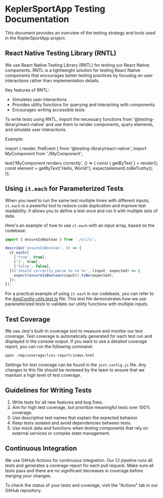 # KeplerSportApp Testing Documentation

This document provides an overview of the testing strategy and tools used in the KeplerSportApp project.

## React Native Testing Library (RNTL)

We use React Native Testing Library (RNTL) for testing our React Native components. RNTL is a lightweight solution for testing React Native components that encourages better testing practices by focusing on user interactions rather than implementation details.

Key features of RNTL:
- Simulates user interactions
- Provides utility functions for querying and interacting with components
- Encourages writing accessible tests

To write tests using RNTL, import the necessary functions from '@testing-library/react-native' and use them to render components, query elements, and simulate user interactions.

Example:

import { render, fireEvent } from '@testing-library/react-native';
import MyComponent from './MyComponent';

test('MyComponent renders correctly', () => {
  const { getByText } = render(<MyComponent />);
  const element = getByText('Hello, World!');
  expect(element).toBeTruthy();
});

## Using `it.each` for Parameterized Tests

When you need to run the same test multiple times with different inputs, `it.each` is a powerful tool to reduce code duplication and improve test readability. It allows you to define a test once and run it with multiple sets of data.

Here's an example of how to use `it.each` with an input array, based on the codebase:
```typescript
import { ensureIsBoolean } from './utils';

describe('ensureIsBoolean', () => {
  it.each([
    ['true', true],
    ['1', true],
    ['false', false],
  ])('should correctly parse %s to %s', (input, expected) => {
    expect(ensureIsBoolean(input)).toBe(expected);
  });
});
```

For a practical example of using `it.each` in our codebase, you can refer to the [AppConfig-utils.test.ts](../services/appConfig/__tests__/AppConfig-utils.test.ts) file. This test file demonstrates how we use parameterized tests to validate our utility functions with multiple inputs.


## Test Coverage

We use Jest's built-in coverage tool to measure and monitor our test coverage. Test coverage is automatically generated for each test run and displayed in the console output. If you want to see a detailed coverage report, you can run the following command:

```bash
open .tmp/coverage/lcov-report/index.html
```

Settings for test coverage can be found in the `jest.config.js` file. Any changes to this file should be reviewed by the team to ensure that we maintain a high level of test coverage.

## Guidelines for Writing Tests

1. Write tests for all new features and bug fixes.
2. Aim for high test coverage, but prioritize meaningful tests over 100% coverage.
3. Use descriptive test names that explain the expected behavior.
4. Keep tests isolated and avoid dependencies between tests.
5. Use mock data and functions when testing components that rely on external services or complex state management.

## Continuous Integration

We use GitHub Actions for continuous integration. Our CI pipeline runs all tests and generates a coverage report for each pull request. Make sure all tests pass and there are no significant decreases in coverage before merging your changes.

To check the status of your tests and coverage, visit the "Actions" tab in our GitHub repository.
